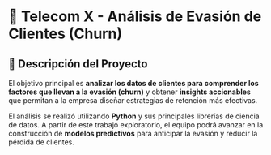 # 📡 Telecom X - Análisis de Evasión de Clientes (Churn)

## 📖 Descripción del Proyecto
El objetivo principal es **analizar los datos de clientes para comprender los factores que llevan a la evasión (churn)** y obtener **insights accionables** que permitan a la empresa diseñar estrategias de retención más efectivas.

El análisis se realizó utilizando **Python** y sus principales librerías de ciencia de datos. A partir de este trabajo exploratorio, el equipo podrá avanzar en la construcción de **modelos predictivos** para anticipar la evasión y reducir la pérdida de clientes.

